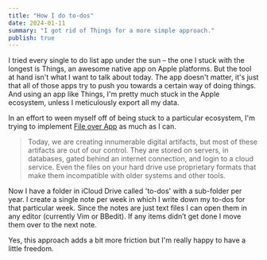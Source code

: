 ```yaml
---
title: "How I do to-dos"
date: 2024-01-11
summary: "I got rid of Things for a more simple approach."
publish: true
---
```


I tried every single to do list app under the sun – the one I stuck with the longest is Things, an awesome native app on Apple platforms. But the tool at hand isn't what I want to talk about today. The app doesn't matter, it's just that all of those apps try to push you towards a certain way of doing things. And using an app like Things, I'm pretty much stuck in the Apple ecosystem, unless I meticulously export all my data.

In an effort to ween myself off of being stuck to a particular ecosystem, I'm trying to implement [File over App](https://stephango.com/file-over-app) as much as I can.

> Today, we are creating innumerable digital artifacts, but most of these artifacts are out of our control. They are stored on servers, in databases, gated behind an internet connection, and login to a cloud service. Even the files on your hard drive use proprietary formats that make them incompatible with older systems and other tools.

Now I have a folder in iCloud Drive called 'to-dos' with a sub-folder per year. I create a single note per week in which I write down my to-dos for that particular week. Since the notes are just text files I can open them in any editor (currently Vim or BBedit). If any items didn’t get done I move them over to the next note.

Yes, this approach adds a bit more friction but I'm really happy to have a little freedom.